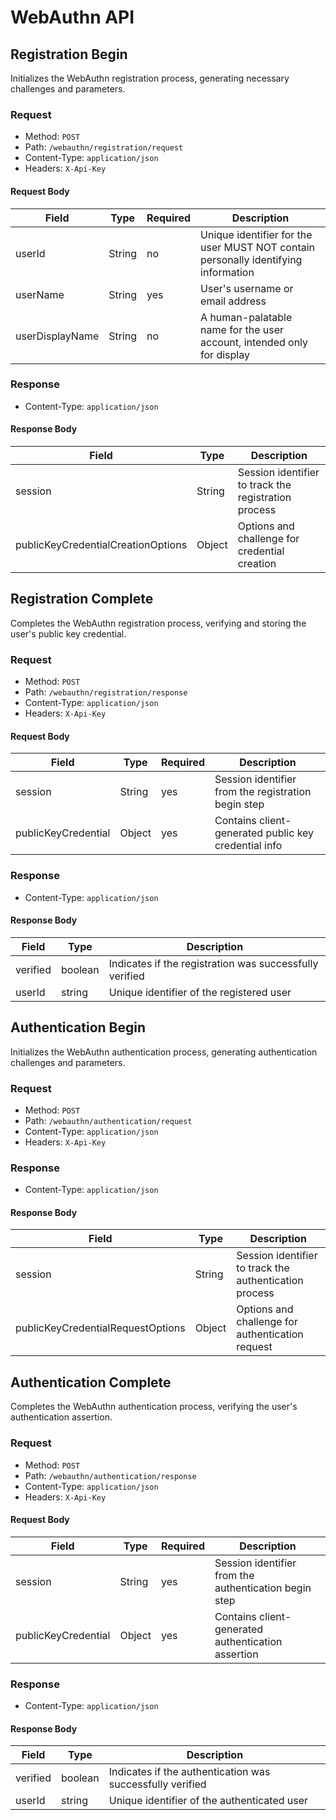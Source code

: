# WebAuthn API

## Registration Begin

Initializes the WebAuthn registration process, generating necessary challenges and parameters.

### Request

- Method: `POST`
- Path: `/webauthn/registration/request`
- Content-Type: `application/json`
- Headers: `X-Api-Key`

#### Request Body

| Field           | Type   | Required | Description                                                                        |
| --------------- | ------ | -------- | ---------------------------------------------------------------------------------- |
| userId          | String | no       | Unique identifier for the user MUST NOT contain personally identifying information |
| userName        | String | yes      | User's username or email address                                                   |
| userDisplayName | String | no       | A human-palatable name for the user account, intended only for display             |

### Response

- Content-Type: `application/json`

#### Response Body

| Field                              | Type   | Description                                          |
| ---------------------------------- | ------ | ---------------------------------------------------- |
| session                            | String | Session identifier to track the registration process |
| publicKeyCredentialCreationOptions | Object | Options and challenge for credential creation        |

## Registration Complete

Completes the WebAuthn registration process, verifying and storing the user's public key credential.

### Request

- Method: `POST`
- Path: `/webauthn/registration/response`
- Content-Type: `application/json`
- Headers: `X-Api-Key`

#### Request Body

| Field               | Type   | Required | Description                                          |
| ------------------- | ------ | -------- | ---------------------------------------------------- |
| session             | String | yes      | Session identifier from the registration begin step  |
| publicKeyCredential | Object | yes      | Contains client-generated public key credential info |

### Response

- Content-Type: `application/json`

#### Response Body

| Field    | Type    | Description                                             |
| -------- | ------- | ------------------------------------------------------- |
| verified | boolean | Indicates if the registration was successfully verified |
| userId   | string  | Unique identifier of the registered user                |

## Authentication Begin

Initializes the WebAuthn authentication process, generating authentication challenges and parameters.

### Request

- Method: `POST`
- Path: `/webauthn/authentication/request`
- Content-Type: `application/json`
- Headers: `X-Api-Key`

### Response

- Content-Type: `application/json`

#### Response Body

| Field                             | Type   | Description                                            |
| --------------------------------- | ------ | ------------------------------------------------------ |
| session                           | String | Session identifier to track the authentication process |
| publicKeyCredentialRequestOptions | Object | Options and challenge for authentication request       |

## Authentication Complete

Completes the WebAuthn authentication process, verifying the user's authentication assertion.

### Request

- Method: `POST`
- Path: `/webauthn/authentication/response`
- Content-Type: `application/json`
- Headers: `X-Api-Key`

#### Request Body

| Field               | Type   | Required | Description                                           |
| ------------------- | ------ | -------- | ----------------------------------------------------- |
| session             | String | yes      | Session identifier from the authentication begin step |
| publicKeyCredential | Object | yes      | Contains client-generated authentication assertion    |

### Response

- Content-Type: `application/json`

#### Response Body

| Field    | Type    | Description                                               |
| -------- | ------- | --------------------------------------------------------- |
| verified | boolean | Indicates if the authentication was successfully verified |
| userId   | string  | Unique identifier of the authenticated user               |
